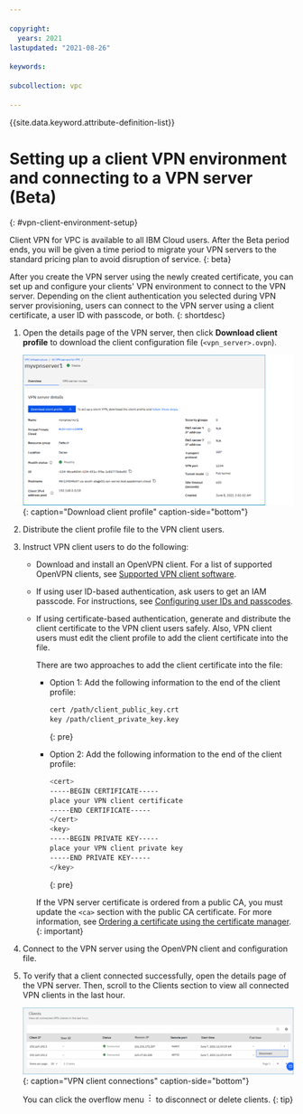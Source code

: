 ```yaml
---

copyright:
  years: 2021
lastupdated: "2021-08-26"

keywords:

subcollection: vpc

---
```


{{site.data.keyword.attribute-definition-list}}

# Setting up a client VPN environment and connecting to a VPN server (Beta)
{: #vpn-client-environment-setup}

Client VPN for VPC is available to all IBM Cloud users. After the Beta period ends, you will be given a time period to migrate your VPN servers to the standard pricing plan to avoid disruption of service.
{: beta}

After you create the VPN server using the newly created certificate, you can set up and configure your clients' VPN environment to connect to the VPN server. Depending on the client authentication you selected during VPN server provisioning, users can connect to the VPN server using a client certificate, a user ID with passcode, or both.
{: shortdesc}

1. Open the details page of the VPN server, then click **Download client profile** to download the client configuration file (`<vpn_server>.ovpn`).

   ![Download client profile](images/vpn-download-client-profile.png){: caption="Download client profile" caption-side="bottom"}

1. Distribute the client profile file to the VPN client users.
1. Instruct VPN client users to do the following:

   * Download and install an OpenVPN client. For a list of supported OpenVPN clients, see [Supported VPN client software](/docs/vpc?topic=vpc-client-to-site-vpn-planning#vpn-client-software).
   * If using user ID-based authentication, ask users to get an IAM passcode. For instructions, see [Configuring user IDs and passcodes](/docs/vpc?topic=vpc-client-to-site-authentication#client-to-site-configuration-passcode).
   * If using certificate-based authentication, generate and distribute the client certificate to the VPN client users safely. Also, VPN client users must edit the client profile to add the client certificate into the file. 
      
      There are two approaches to add the client certificate into the file:
   
      * Option 1: Add the following information to the end of the client profile:
      
         ```sh
         cert /path/client_public_key.crt
         key /path/client_private_key.key
         ```
         {: pre}
      
      * Option 2: Add the following information to the end of the client profile:
      
         ```sh
         <cert>
         -----BEGIN CERTIFICATE-----
         place your VPN client certificate
         -----END CERTIFICATE-----
         </cert>
         <key>
         -----BEGIN PRIVATE KEY-----
         place your VPN client private key
         -----END PRIVATE KEY-----
         </key>
         ```
         {: pre}

      If the VPN server certificate is ordered from a public CA, you must update the `<ca>` section with the public CA certificate. For more information, see [Ordering a certificate using the certificate manager](/docs/vpc?topic=vpc-client-to-site-authentication#order-certificate).
      {: important}

1. Connect to the VPN server using the OpenVPN client and configuration file.
1. To verify that a client connected successfully, open the details page of the VPN server. Then, scroll to the Clients section to view all connected VPN clients in the last hour.

   ![VPN client connections](images/vpn-client-section.png "VPN client connections"){: caption="VPN client connections" caption-side="bottom"}

   You can click the overflow menu ![overflow menu](images/overflow.png) to disconnect or delete clients.
   {: tip}
